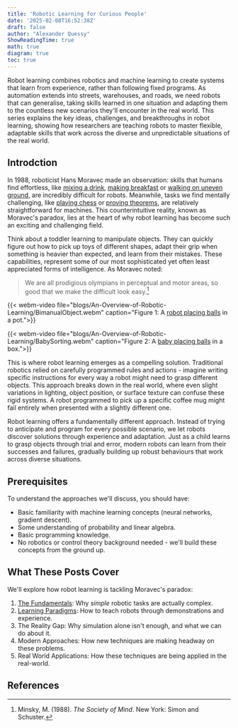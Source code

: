 ```yaml
---
title: 'Robotic Learning for Curious People'
date: '2025-02-08T16:52:38Z'
draft: false
author: "Alexander Quessy"
ShowReadingTime: true
math: true
diagram: true
toc: true
---
```


Robot learning combines robotics and machine learning to create systems that learn from experience, rather than following fixed programs. As automation extends into streets, warehouses, and roads, we need robots that can generalise, taking skills learned in one situation and adapting them to the countless new scenarios they'll encounter in the real world. This series explains the key ideas, challenges, and breakthroughs in robot learning, showing how researchers are teaching robots to master flexible, adaptable skills that work across the diverse and unpredictable situations of the real world.

## Introdction

In 1988, roboticist Hans Moravec made an observation: skills that humans find effortless, like [mixing a drink](https://www.youtube.com/watch?v=rDxTsjD-dKw), [making breakfast](https://www.youtube.com/watch?v=E2evC2xTNWg) or [walking on uneven ground](https://www.youtube.com/watch?v=g0TaYhjpOfo), are incredibly difficult for robots. Meanwhile, tasks we find mentally challenging, like [playing chess](https://www.chess.com/terms/alphazero-chess-engine) or [proving theorems](https://www.nature.com/articles/d41586-025-00406-7), are relatively straightforward for machines. This counterintuitive reality, known as Moravec's paradox, lies at the heart of why robot learning has become such an exciting and challenging field.

Think about a toddler learning to manipulate objects. They can quickly figure out how to pick up toys of different shapes, adapt their grip when something is heavier than expected, and learn from their mistakes. These capabilities, represent some of our most sophisticated yet often least appreciated forms of intelligence. As Moravec noted:

> We are all prodigious olympians in perceptual and motor areas, so good that we make the difficult look easy.[^1]

{{< webm-video file="blogs/An-Overview-of-Robotic-Learning/BimanualObject.webm" caption="Figure 1: A [robot placing balls](https://www.youtube.com/watch?v=9d6hiqLtml8) in a pot.">}}

{{< webm-video file="blogs/An-Overview-of-Robotic-Learning/BabySorting.webm" caption="Figure 2: A [baby placing balls](https://www.youtube.com/watch?v=pb3aUNl52oQ) in a box.">}}

This is where robot learning emerges as a compelling solution. Traditional robotics relied on carefully programmed rules and actions - imagine writing specific instructions for every way a robot might need to grasp different objects. This approach breaks down in the real world, where even slight variations in lighting, object position, or surface texture can confuse these rigid systems. A robot programmed to pick up a specific coffee mug might fail entirely when presented with a slightly different one.

Robot learning offers a fundamentally different approach. Instead of trying to anticipate and program for every possible scenario, we let robots discover solutions through experience and adaptation. Just as a child learns to grasp objects through trial and error, modern robots can learn from their successes and failures, gradually building up robust behaviours that work across diverse situations.

## Prerequisites
To understand the approaches we'll discuss, you should have:

- Basic familiarity with machine learning concepts (neural networks, gradient descent).
- Some understanding of probability and linear algebra.
- Basic programming knowledge. 
- No robotics or control theory background needed - we'll build these concepts from the ground up.

## What These Posts Cover
We'll explore how robot learning is tackling Moravec's paradox:

1. [The Fundamentals](https://aos55.github.io/deltaq/posts/foundations-of-robotic-learning/): Why *simple* robotic tasks are actually complex.
2. [Learning Paradigms](https://aos55.github.io/deltaq/posts/key-learning-paradigms-in-robotics/): How to teach robots through demonstrations and experience.
3. The Reality Gap: Why simulation alone isn't enough, and what we can do about it.
4. Modern Approaches: How new techniques are making headway on these problems.
5. Real World Applications: How these techniques are being applied in the real-world.

## References

[^1]: Minsky, M. (1988). *The Society of Mind*. New York: Simon and Schuster.
